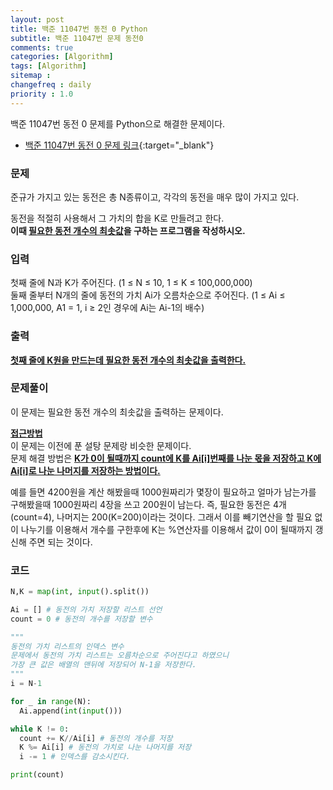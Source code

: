 ```yaml
---
layout: post
title: 백준 11047번 동전 0 Python
subtitle: 백준 11047번 문제 동전0
comments: true
categories: [Algorithm]
tags: [Algorithm]
sitemap :
changefreq : daily
priority : 1.0
---
```

백준 11047번 동전 0 문제를 Python으로 해결한 문제이다.

* [백준 11047번 동전 0 문제 링크](https://www.acmicpc.net/problem/11047){:target="_blank"}

### 문제
준규가 가지고 있는 동전은 총 N종류이고, 각각의 동전을 매우 많이 가지고 있다.

동전을 적절히 사용해서 그 가치의 합을 K로 만들려고 한다.  
**이때 <u>필요한 동전 개수의 최솟값</u>을 구하는 프로그램을 작성하시오.**  

### 입력
첫째 줄에 N과 K가 주어진다. (1 ≤ N ≤ 10, 1 ≤ K ≤ 100,000,000)  
둘째 줄부터 N개의 줄에 동전의 가치 Ai가 오름차순으로 주어진다. (1 ≤ Ai ≤ 1,000,000, A1 = 1, i ≥ 2인 경우에 Ai는 Ai-1의 배수)

### 출력
**<u>첫째 줄에 K원을 만드는데 필요한 동전 개수의 최솟값을 출력한다.</u>**

### 문제풀이
이 문제는 필요한 동전 개수의 최솟값을 출력하는 문제이다.


**<u>접근방법</u>**  
이 문제는 이전에 푼 설탕 문제랑 비슷한 문제이다.  
문제 해결 방법은 **<u>K가 0이 될때까지 count에 K를 Ai[i]번째를 나눈 몫을 저장하고 K에 Ai[i]로 나눈 나머지를 저장하는 방법이다.</u>**

예를 들면 4200원을 계산 해봤을때 1000원짜리가 몇장이 필요하고 얼마가 남는가를 구해봤을때 1000원짜리 4장을 쓰고 200원이 남는다. 즉, 필요한 동전은 4개(count=4), 나머지는 200(K=200)이라는 것이다. 그래서 이를 빼기연산을 할 필요 없이 나누기를 이용해서 개수를 구한후에 K는 %연산자를 이용해서 값이 0이 될때까지 갱신해 주면 되는 것이다.

### 코드
```python
N,K = map(int, input().split())

Ai = [] # 동전의 가치 저장할 리스트 선언
count = 0 # 동전의 개수를 저장할 변수

"""
동전의 가치 리스트의 인덱스 변수
문제에서 동전의 가치 리스트는 오름차순으로 주어진다고 하였으니 
가장 큰 값은 배열의 맨뒤에 저장되어 N-1을 저장한다.
"""
i = N-1

for _ in range(N):
  Ai.append(int(input()))

while K != 0:
  count += K//Ai[i] # 동전의 개수를 저장
  K %= Ai[i] # 동전의 가치로 나눈 나머지를 저장
  i -= 1 # 인덱스를 감소시킨다.

print(count)
```